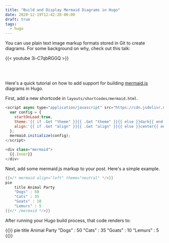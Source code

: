 ```yaml
---
title: "Build and Display Mermaid Diagrams in Hugo"
date: 2020-12-19T12:42:28-06:00
draft: true
tags:
  - hugo
---
```


You can use plain text image markup formats stored in Git to create diagrams. For some background on
why, check out this talk:

{{< youtube 3i-C7qbRGGQ >}}

<br/><br/>

Here's a quick tutorial on how to add support for building
[mermaid.js](https://mermaid-js.github.io/mermaid/#/) diagrams in Hugo.

First, add a new shortcode in `layouts/shortcodes/mermaid.html`.

```javascript
<script async type="application/javascript" src="https://cdn.jsdelivr.net/npm/mermaid/dist/mermaid.min.js">
  var config = {
    startOnLoad:true,
    theme:'{{ if .Get "theme" }}{{ .Get "theme" }}{{ else }}dark{{ end }}',
    align:'{{ if .Get "align" }}{{ .Get "align" }}{{ else }}center{{ end }}'
  };
  mermaid.initialize(config);
</script>

<div class="mermaid">
  {{.Inner}}
</div>
```

Next, add some mermaid.js markup to your post. Here's a simple example.

```go
{{</* mermaid align="left" theme="neutral" */>}}
pie
    title Animal Party
    "Dogs" : 50
    "Cats" : 35
    "Goats" : 10
    "Lemurs" : 5
{{</* /mermaid */>}}
```

After running your Hugo build process, that code renders to:

{{<mermaid align="left" theme="neutral">}}
pie
    title Animal Party
    "Dogs" : 50
    "Cats" : 35
    "Goats" : 10
    "Lemurs" : 5
{{</mermaid>}}

